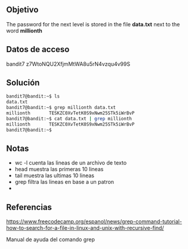 ## Objetivo 
The password for the next level is stored in the file **data.txt** next to the word **millionth**

## Datos de acceso
bandit7
z7WtoNQU2XfjmMtWA8u5rN4vzqu4v99S
## Solución
``` bash 
bandit7@bandit:~$ ls
data.txt
bandit7@bandit:~$ grep millionth data.txt
millionth       TESKZC0XvTetK0S9xNwm25STk5iWrBvP
bandit7@bandit:~$ cat data.txt | grep millionth
millionth       TESKZC0XvTetK0S9xNwm25STk5iWrBvP
bandit7@bandit:~$
```

## Notas
- wc -l cuenta las lineas de un archivo de texto
- head muestra las primeras 10 lineas
- tail muestra las ultimas 10 lineas
- grep filtra las lineas en base a un patron
- 
## Referencias
https://www.freecodecamp.org/espanol/news/grep-command-tutorial-how-to-search-for-a-file-in-linux-and-unix-with-recursive-find/

Manual de ayuda del comando grep